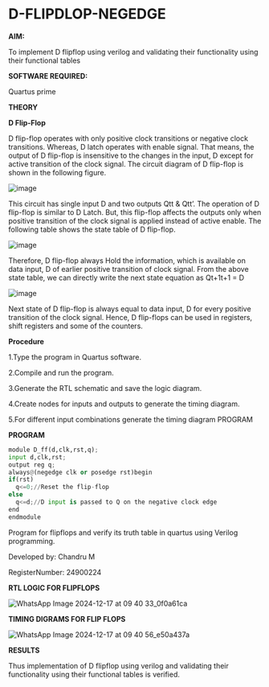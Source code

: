 # D-FLIPDLOP-NEGEDGE

**AIM:**

To implement  D flipflop using verilog and validating their functionality using their functional tables

**SOFTWARE REQUIRED:**

Quartus prime

**THEORY**

**D Flip-Flop**

D flip-flop operates with only positive clock transitions or negative clock transitions. Whereas, D latch operates with enable signal. That means, the output of D flip-flop is insensitive to the changes in the input, D except for active transition of the clock signal. The circuit diagram of D flip-flop is shown in the following figure.

![image](https://github.com/naavaneetha/D-FLIPDLOP-NEGEDGE/assets/154305477/48c81fe8-bc3f-40e7-95e2-519fc155ad51)

This circuit has single input D and two outputs Qtt & Qtt’. The operation of D flip-flop is similar to D Latch. But, this flip-flop affects the outputs only when positive transition of the clock signal is applied instead of active enable. The following table shows the state table of D flip-flop.

![image](https://github.com/naavaneetha/D-FLIPDLOP-NEGEDGE/assets/154305477/e5f3fda7-68ec-4a3a-a0a4-cf6f9cc4ab55)

Therefore, D flip-flop always Hold the information, which is available on data input, D of earlier positive transition of clock signal. From the above state table, we can directly write the next state equation as Qt+1t+1 = D

![image](https://github.com/naavaneetha/D-FLIPDLOP-NEGEDGE/assets/154305477/8592c0d8-2917-4142-91b9-d6c30dd891d2)

Next state of D flip-flop is always equal to data input, D for every positive transition of the clock signal. Hence, D flip-flops can be used in registers, shift registers and some of the counters.

**Procedure**

1.Type the program in Quartus software.

2.Compile and run the program.

3.Generate the RTL schematic and save the logic diagram.

4.Create nodes for inputs and outputs to generate the timing diagram.

5.For different input combinations generate the timing diagram PROGRAM

**PROGRAM**

```python
module D_ff(d,clk,rst,q);
input d,clk,rst;
output reg q;
always@(negedge clk or posedge rst)begin
if(rst)
  q<=0;//Reset the flip-flop
else
  q<=d;//D input is passed to Q on the negative clock edge
end
endmodule
```

Program for flipflops and verify its truth table in quartus using Verilog programming. 

Developed by: Chandru M

RegisterNumber: 24900224

**RTL LOGIC FOR FLIPFLOPS**

![WhatsApp Image 2024-12-17 at 09 40 33_0f0a61ca](https://github.com/user-attachments/assets/7f922c5c-9abf-4c63-804e-9fb8bd0160d0)


**TIMING DIGRAMS FOR FLIP FLOPS**

![WhatsApp Image 2024-12-17 at 09 40 56_e50a437a](https://github.com/user-attachments/assets/af385141-3082-4d5f-8b63-5f68e36b1de4)


**RESULTS**

Thus implementation of D flipflop using verilog and validating their functionality using their functional tables is verified.

